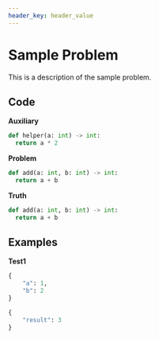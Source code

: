 ```yaml
---
header_key: header_value
---
```


# Sample Problem
This is a description of the sample problem.

## Code

**Auxiliary**
```python
def helper(a: int) -> int:
  return a * 2
```

**Problem**
```python
def add(a: int, b: int) -> int:
  return a + b
```

**Truth**
```python
def add(a: int, b: int) -> int:
  return a + b
```

## Examples

**Test1**
```python
{
    "a": 1,
    "b": 2
}
```

```python
{
    "result": 3
}
```
